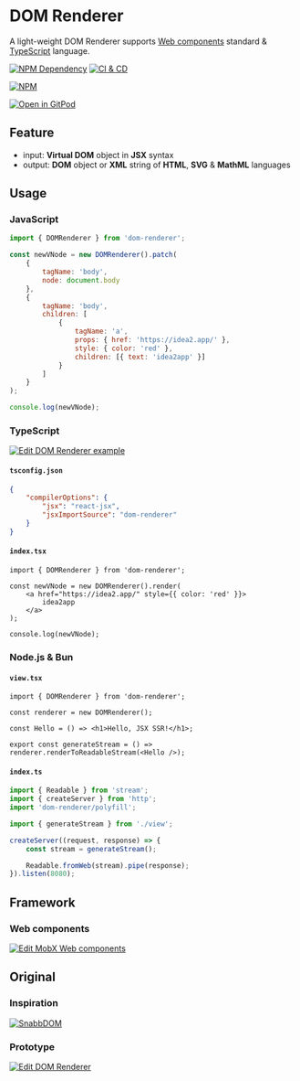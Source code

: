 # DOM Renderer

A light-weight DOM Renderer supports [Web components][1] standard & [TypeScript][2] language.

[![NPM Dependency](https://img.shields.io/librariesio/github/EasyWebApp/DOM-Renderer.svg)][3]
[![CI & CD](https://github.com/EasyWebApp/DOM-Renderer/actions/workflows/main.yml/badge.svg)][4]

[![NPM](https://nodei.co/npm/dom-renderer.png?downloads=true&downloadRank=true&stars=true)][5]

[![Open in GitPod](https://gitpod.io/button/open-in-gitpod.svg)][6]

## Feature

-   input: **Virtual DOM** object in **JSX** syntax
-   output: **DOM** object or **XML** string of **HTML**, **SVG** & **MathML** languages

## Usage

### JavaScript

```js
import { DOMRenderer } from 'dom-renderer';

const newVNode = new DOMRenderer().patch(
    {
        tagName: 'body',
        node: document.body
    },
    {
        tagName: 'body',
        children: [
            {
                tagName: 'a',
                props: { href: 'https://idea2.app/' },
                style: { color: 'red' },
                children: [{ text: 'idea2app' }]
            }
        ]
    }
);

console.log(newVNode);
```

### TypeScript

[![Edit DOM Renderer example](https://codesandbox.io/static/img/play-codesandbox.svg)][7]

#### `tsconfig.json`

```json
{
    "compilerOptions": {
        "jsx": "react-jsx",
        "jsxImportSource": "dom-renderer"
    }
}
```

#### `index.tsx`

```tsx
import { DOMRenderer } from 'dom-renderer';

const newVNode = new DOMRenderer().render(
    <a href="https://idea2.app/" style={{ color: 'red' }}>
        idea2app
    </a>
);

console.log(newVNode);
```

### Node.js & Bun

#### `view.tsx`

```tsx
import { DOMRenderer } from 'dom-renderer';

const renderer = new DOMRenderer();

const Hello = () => <h1>Hello, JSX SSR!</h1>;

export const generateStream = () => renderer.renderToReadableStream(<Hello />);
```

#### `index.ts`

```js
import { Readable } from 'stream';
import { createServer } from 'http';
import 'dom-renderer/polyfill';

import { generateStream } from './view';

createServer((request, response) => {
    const stream = generateStream();

    Readable.fromWeb(stream).pipe(response);
}).listen(8080);
```

## Framework

### Web components

[![Edit MobX Web components](https://codesandbox.io/static/img/play-codesandbox.svg)][8]

## Original

### Inspiration

[![SnabbDOM](https://github.com/snabbdom.png)][9]

### Prototype

[![Edit DOM Renderer](https://codesandbox.io/static/img/play-codesandbox.svg)][10]

[1]: https://www.webcomponents.org/
[2]: https://www.typescriptlang.org/
[3]: https://libraries.io/npm/dom-renderer
[4]: https://github.com/EasyWebApp/DOM-Renderer/actions/workflows/main.yml
[5]: https://nodei.co/npm/dom-renderer/
[6]: https://gitpod.io/?autostart=true#https://github.com/EasyWebApp/DOM-Renderer
[7]: https://codesandbox.io/s/dom-renderer-example-pmcsvs?autoresize=1&expanddevtools=1&fontsize=14&hidenavigation=1&module=%2Fsrc%2Findex.tsx&theme=dark
[8]: https://codesandbox.io/s/mobx-web-components-pvn9rf?autoresize=1&fontsize=14&hidenavigation=1&module=%2Fsrc%2FWebComponent.ts&moduleview=1&theme=dark
[9]: https://github.com/snabbdom/snabbdom
[10]: https://codesandbox.io/s/dom-renderer-pglxkx?autoresize=1&expanddevtools=1&fontsize=14&hidenavigation=1&module=%2Fsrc%2Findex.ts&theme=dark
